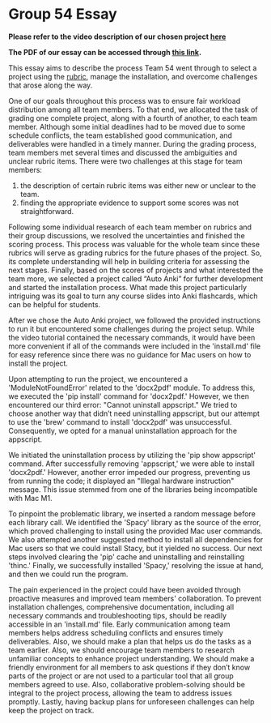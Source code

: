 # Group 54 Essay

**Please refer to the video description of our chosen project [here](https://www.youtube.com/watch?v=v9Bk4i0JeCQ)**

**The PDF of our essay can be accessed through [this link](https://github.com/tran4code/csc510_group54/blob/main/proj1/Group%2054%20-%20Project%201%20Essay.pdf).**

This essay aims to describe the process Team 54 went through to select a project using the [rubric](https://github.com/txt/se23/blob/main/docs/project2.md), manage the installation, and overcome challenges that arose along the way.

One of our goals throughout this process was to ensure fair workload distribution among all team members. To that end, we allocated the task of grading one complete project, along with a fourth of another, to each team member. Although some initial deadlines had to be moved due to some schedule conflicts, the team established good communication, and deliverables were handled in a timely manner. During the grading process, team members met several times and discussed the ambiguities and unclear rubric items. There were two challenges at this stage for team members: 
1) the description of certain rubric items was either new or unclear to the team.
2) finding the appropriate evidence to support some scores was not straightforward.

Following some individual research of each team member on rubrics and their group discussions, we resolved the uncertainties and finished the scoring process. This process was valuable for the whole team since these rubrics will serve as grading rubrics for the future phases of the project. So, its complete understanding will help in building criteria for assessing the next stages. Finally, based on the scores of projects and what interested the team more, we selected a project called “Auto Anki” for further development and started the installation process. What made this project particularly intriguing was its goal to turn any course slides into Anki flashcards, which can be helpful for students.

After we chose the Auto Anki project, we followed the provided instructions to run it but encountered some challenges during the project setup. While the video tutorial contained the necessary commands, it would have been more convenient if all of the commands were included in the 'install.md' file for easy reference since there was no guidance for Mac users on how to install the project.

Upon attempting to run the project, we encountered a 'ModuleNotFoundError' related to the 'docx2pdf' module. To address this, we executed the 'pip install' command for 'docx2pdf.' However, we then encountered our third error: "Cannot uninstall appscript." We tried to choose another way that didn’t need uninstalling appscript, but our attempt to use the 'brew' command to install 'docx2pdf' was unsuccessful. Consequently, we opted for a manual uninstallation approach for the appscript.

We initiated the uninstallation process by utilizing the 'pip show appscript' command. After successfully removing 'appscript,' we were able to install 'docx2pdf.' However, another error impeded our progress, preventing us from running the code; it displayed an "Illegal hardware instruction" message. This issue stemmed from one of the libraries being incompatible with Mac M1.

To pinpoint the problematic library, we inserted a random message before each library call. We identified the 'Spacy' library as the source of the error, which proved challenging to install using the provided Mac user commands. We also attempted another suggested method to install all dependencies for Mac users so that we could install Stacy, but it yielded no success.
Our next steps involved clearing the 'pip' cache and uninstalling and reinstalling 'thinc.' Finally, we successfully installed 'Spacy,' resolving the issue at hand, and then we could run the program.

The pain experienced in the project could have been avoided through proactive measures and improved team members' collaboration. To prevent installation challenges, comprehensive documentation, including all necessary commands and troubleshooting tips, should be readily accessible in an 'install.md' file. Early communication among team members helps address scheduling conflicts and ensures timely deliverables. Also, we should make a plan that helps us do the tasks as a team earlier. Also, we should encourage team members to research unfamiliar concepts to enhance project understanding. We should make a friendly environment for all members to ask questions if they don’t know parts of the project or are not used to a particular tool that all group members agreed to use. Also, collaborative problem-solving should be integral to the project process, allowing the team to address issues promptly. Lastly, having backup plans for unforeseen challenges can help keep the project on track.
